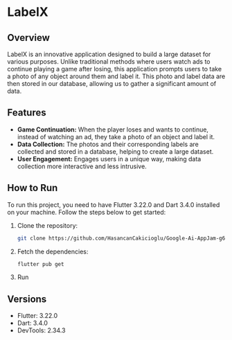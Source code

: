 # LabelX

## Overview

LabelX is an innovative application designed to build a large dataset for various purposes. Unlike traditional methods where users watch ads to continue playing a game after losing, this application prompts users to take a photo of any object around them and label it. This photo and label data are then stored in our database, allowing us to gather a significant amount of data.

## Features

- **Game Continuation:** When the player loses and wants to continue, instead of watching an ad, they take a photo of an object and label it.
- **Data Collection:** The photos and their corresponding labels are collected and stored in a database, helping to create a large dataset.
- **User Engagement:** Engages users in a unique way, making data collection more interactive and less intrusive.

## How to Run

To run this project, you need to have Flutter 3.22.0 and Dart 3.4.0 installed on your machine. Follow the steps below to get started:

1. Clone the repository:
   ```bash
   git clone https://github.com/HasancanCakicioglu/Google-Ai-AppJam-g65-LabelX.git
   
2. Fetch the dependencies:
   ```bash
   flutter pub get
3. Run

## Versions
- Flutter: 3.22.0
- Dart: 3.4.0
- DevTools: 2.34.3

